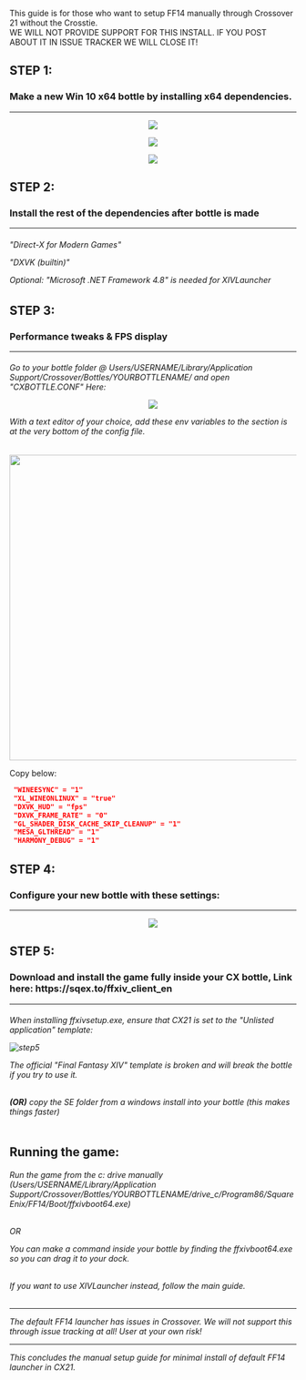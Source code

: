 This guide is for those who want to setup FF14 manually through Crossover 21 without the Crosstie.<Br>
WE WILL NOT PROVIDE SUPPORT FOR THIS INSTALL. IF YOU POST ABOUT IT IN ISSUE TRACKER WE WILL CLOSE IT!

<h2>STEP 1:</h2>  
<h3>Make a new Win 10 x64 bottle by installing x64 dependencies.</h3>

------------------------------------------------------------------------------------------------------------

<p align="center"> 
<img src="https://i.imgur.com/Q0yGa3G.png">
<p align="center"> 
<img src="https://i.imgur.com/Kr1cfdh.png">
<p align="center"> 
<img src="https://i.imgur.com/ljIA7V5.png">
</p>


<h2>STEP 2:</h2>  <h3>Install the rest of the dependencies after bottle is made</h3>

------------------------------------------------------------------------------------------------------------
<h6>
"Direct-X for Modern Games" 

"DXVK (builtin)"

Optional: "Microsoft .NET Framework 4.8" is needed for XIVLauncher</h6>


<h2>STEP 3:</h2>  <h3>Performance tweaks & FPS display</h3>

------------------------------------------------------------------------------------------------------------

<h6>Go to your bottle folder @ Users/USERNAME/Library/Application Support/Crossover/Bottles/YOURBOTTLENAME/ and open "CXBOTTLE.CONF" Here:
  
 
  <p align="center"> 
<img src="https://i.imgur.com/1MVxClc.png">
</p>
  
  
 With a text editor of your choice, add these env variables to the section is at the very bottom of the config file. </h6>

<p align="center">
  <img width="530" height="537" src="https://i.imgur.com/wN48oSn.png">
</p>

Copy below:
```json
 "WINEESYNC" = "1"
 "XL_WINEONLINUX" = "true"
 "DXVK_HUD" = "fps"
 "DXVK_FRAME_RATE" = "0"
 "GL_SHADER_DISK_CACHE_SKIP_CLEANUP" = "1"
 "MESA_GLTHREAD" = "1"
 "HARMONY_DEBUG" = "1"
 ```
 
<h2>STEP 4:</h2>  <h3>Configure your new bottle with these settings: </h3>

------------------------------------------------------------------------------------------------------------
<p align="center"> 
<img src="https://i.imgur.com/qZ8UiBK.png">
</p>

<h2>STEP 5:</h2>  <h3>Download and install the game fully inside your CX bottle, Link here: https://sqex.to/ffxiv_client_en  </h3>

------------------------------------------------------------------------------------------------------------

<h6>When installing ffxivsetup.exe, ensure that CX21 is set to the "Unlisted application" template:

![step5](https://i.imgur.com/MTuACnt.png )

The official "Final Fantasy XIV" template is broken and will break the bottle if you try to use it.<br><br>

**(OR)** copy the SE folder from a windows install into your bottle (this makes things faster)<br><br>

  
Running the game:
------------------------------------------------------------------------------------------------------------

<h6>Run the game from the c: drive manually (Users/USERNAME/Library/Application Support/Crossover/Bottles/YOURBOTTLENAME/drive_c/Program86/SquareEnix/FF14/Boot/ffxivboot64.exe) <br> <br>
  
  OR

You can make a command inside your bottle by finding the ffxivboot64.exe so you can drag it to your dock.<br><br>

If you want to use XIVLauncher instead, follow the main guide. <br><br>
  
---
  
The default FF14 launcher has issues in Crossover. We will not support this through issue tracking at all! User at your own risk!
  
---

This concludes the manual setup guide for minimal install of default FF14 launcher in CX21.</h6>
